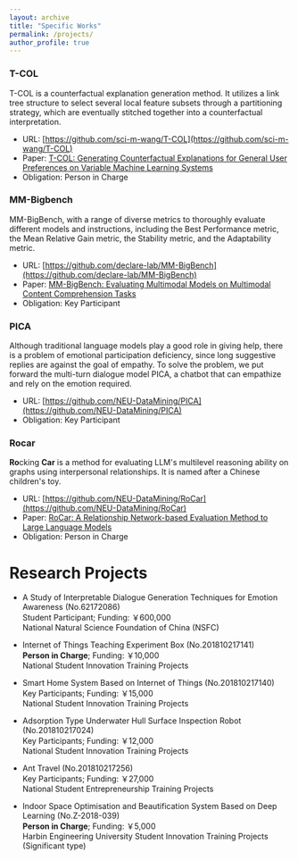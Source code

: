 ```yaml
---
layout: archive
title: "Specific Works"
permalink: /projects/
author_profile: true
---
```


### T-COL
T-COL is a counterfactual explanation generation method. It utilizes a link tree structure to select several local feature subsets through a partitioning strategy, which are eventually stitched together into a counterfactual interpretation.
- URL: [https://github.com/sci-m-wang/T-COL](https://github.com/sci-m-wang/T-COL)
- Paper: [T-COL: Generating Counterfactual Explanations for General User Preferences on Variable Machine Learning Systems](https://arxiv.org/abs/2309.16146)
- Obligation: Person in Charge

### MM-Bigbench
MM-BigBench, with a range of diverse metrics to thoroughly evaluate different models and instructions, including the Best Performance metric, the Mean Relative Gain metric, the Stability metric, and the Adaptability metric.
- URL: [https://github.com/declare-lab/MM-BigBench](https://github.com/declare-lab/MM-BigBench)
- Paper: [MM-BigBench: Evaluating Multimodal Models on Multimodal Content Comprehension Tasks](https://arxiv.org/abs/2310.09036)
- Obligation: Key Participant

### PICA
Although traditional language models play a good role in giving help, there is a problem of emotional participation deficiency, since long suggestive replies are against the goal of empathy. To solve the problem, we put forward the multi-turn dialogue model PICA, a chatbot that can empathize and rely on the emotion required.
- URL: [https://github.com/NEU-DataMining/PICA](https://github.com/NEU-DataMining/PICA)
- Obligation: Key Participant

### Rocar
**Ro**cking **Car** is a method for evaluating LLM's multilevel reasoning ability on graphs using interpersonal relationships. It is named after a Chinese children's toy.
- URL: [https://github.com/NEU-DataMining/RoCar](https://github.com/NEU-DataMining/RoCar)
- Paper: [RoCar: A Relationship Network-based Evaluation Method to Large Language Models](https://arxiv.org/abs/2307.15997)
- Obligation: Person in Charge

# Research Projects

<ul>
<li><p>A Study of Interpretable Dialogue Generation Techniques for Emotion Awareness (No.62172086) <br />
Student Participant;  Funding: ￥600,000 <br />
National Natural Science Foundation of China (NSFC) <br /></p>
</li>
</ul>
<ul>
<li><p>Internet of Things Teaching Experiment Box (No.201810217141) <br />
<b>Person in Charge</b>;  Funding: ￥10,000 <br />
National Student Innovation Training Projects <br /></p>
</li>
</ul>
<ul>
<li><p>Smart Home System Based on Internet of Things (No.201810217140) <br />
Key Participants;  Funding: ￥15,000 <br />
National Student Innovation Training Projects <br /></p>
</li>
</ul>
<ul>
<li><p>Adsorption Type Underwater Hull Surface Inspection Robot (No.201810217024) <br />
Key Participants;  Funding: ￥12,000 <br />
National Student Innovation Training Projects <br /></p>
</li>
</ul>
<ul>
<li><p>Ant Travel (No.201810217256) <br />
Key Participants;  Funding: ￥27,000 <br />
National Student Entrepreneurship Training Projects <br /></p>
</li>
</ul>
<ul>
<li><p>Indoor Space Optimisation and Beautification System Based on Deep Learning (No.Z-2018-039) <br />
<b>Person in Charge</b>;  Funding: ￥5,000 <br />
Harbin Engineering University Student Innovation Training Projects (Significant type) <br /></p>
</li>
</ul>
